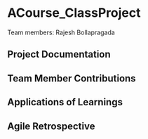 # ACourse_ClassProject
Team members: Rajesh Bollapragada

## Project Documentation

## Team Member Contributions

## Applications of Learnings

## Agile Retrospective
